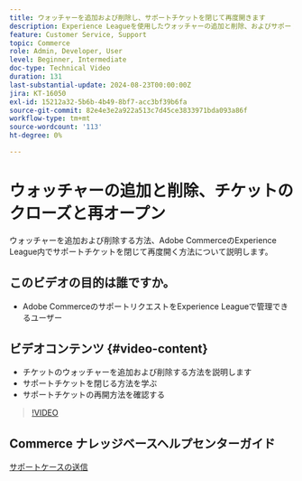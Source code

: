 ```yaml
---
title: ウォッチャーを追加および削除し、サポートチケットを閉じて再度開きます
description: Experience Leagueを使用したウォッチャーの追加と削除、およびサポートチケットを閉じて再度開く
feature: Customer Service, Support
topic: Commerce
role: Admin, Developer, User
level: Beginner, Intermediate
doc-type: Technical Video
duration: 131
last-substantial-update: 2024-08-23T00:00:00Z
jira: KT-16050
exl-id: 15212a32-5b6b-4b49-8bf7-acc3bf39b6fa
source-git-commit: 82e4e3e2a922a513c7d45ce3833971bda093a86f
workflow-type: tm+mt
source-wordcount: '113'
ht-degree: 0%

---
```


# ウォッチャーの追加と削除、チケットのクローズと再オープン

ウォッチャーを追加および削除する方法、Adobe CommerceのExperience League内でサポートチケットを閉じて再度開く方法について説明します。

## このビデオの目的は誰ですか。

* Adobe CommerceのサポートリクエストをExperience Leagueで管理できるユーザー

## ビデオコンテンツ {#video-content}

* チケットのウォッチャーを追加および削除する方法を説明します
* サポートチケットを閉じる方法を学ぶ
* サポートチケットの再開方法を確認する

>[!VIDEO](https://video.tv.adobe.com/v/3441350?learn=on&captions=jpn)

## Commerce ナレッジベースヘルプセンターガイド

[ サポートケースの送信 ](https://experienceleague.adobe.com/ja/docs/commerce-knowledge-base/kb/help-center-guide/magento-help-center-user-guide#support-case)
